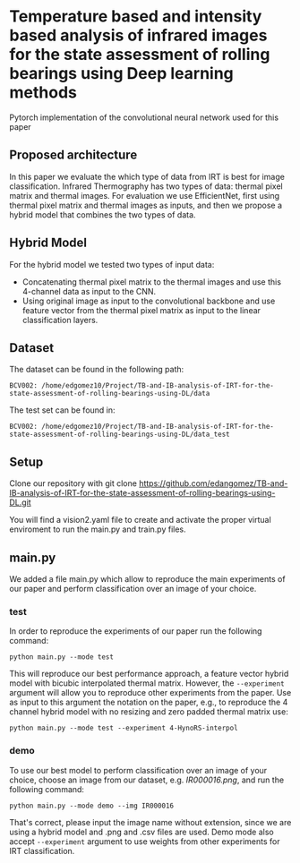# Temperature based and intensity based analysis of infrared images for the state assessment of rolling bearings using Deep learning methods

Pytorch implementation of the convolutional neural network used for this paper

## Proposed architecture

In this paper we evaluate the which type of data from IRT is best for image classification. Infrared Thermography has two types of data: thermal pixel matrix and thermal images. For evaluation we use EfficientNet, first using thermal pixel matrix and thermal images as inputs, and then we propose a hybrid model that combines the two types of data.

## Hybrid Model

For the hybrid model we tested two types of input data:
- Concatenating thermal pixel matrix to the thermal images and use this 4-channel data as input to the CNN.
- Using original image as input to the convolutional backbone and use feature vector from the thermal pixel matrix as input to the linear classification layers.

## Dataset

The dataset can be found in the following path:

```
BCV002: /home/edgomez10/Project/TB-and-IB-analysis-of-IRT-for-the-state-assessment-of-rolling-bearings-using-DL/data
```

The test set can be found in:
```
BCV002: /home/edgomez10/Project/TB-and-IB-analysis-of-IRT-for-the-state-assessment-of-rolling-bearings-using-DL/data_test

```
## Setup

Clone our repository with 
git clone https://github.com/edangomez/TB-and-IB-analysis-of-IRT-for-the-state-assessment-of-rolling-bearings-using-DL.git

You will find a vision2.yaml file to create and activate the proper virtual enviroment to run the main.py and train.py files.

## main.py

We added a file main.py which allow to reproduce the main experiments of our paper and perform classification over an image of your choice.

### test
In order to reproduce the experiments of our paper run the following command:
```
python main.py --mode test

```
This will reproduce our best performance approach, a feature vector hybrid model with bicubic interpolated thermal matrix. However, the ```--experiment``` argument will allow you to reproduce other experiments from the paper. Use as input to this argument the notation on the paper, e.g., to reproduce the 4 channel hybrid model with no resizing and zero padded thermal matrix use:

```
python main.py --mode test --experiment 4-HynoRS-interpol
```

### demo

To use our best model to perform classification over an image of your choice, choose an image from our dataset, e.g. *IR000016.png*, and run the following command:

```
python main.py --mode demo --img IR000016
```
That's correct, please input the image name without extension, since we are using a hybrid model and .png and .csv files are used. Demo mode also accept ```--experiment``` argument to use weights from other experiments for IRT classification.
